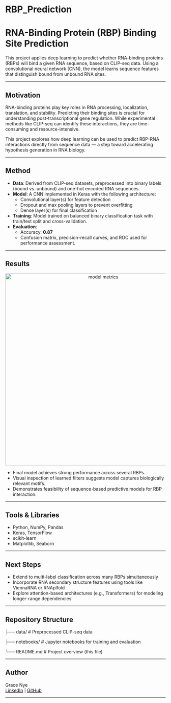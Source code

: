 # RBP_Prediction

# RNA-Binding Protein (RBP) Binding Site Prediction

This project applies deep learning to predict whether RNA-binding proteins (RBPs) will bind a given RNA sequence, based on CLIP-seq data. Using a convolutional neural network (CNN), the model learns sequence features that distinguish bound from unbound RNA sites.

---

## Motivation

RNA-binding proteins play key roles in RNA processing, localization, translation, and stability. Predicting their binding sites is crucial for understanding post-transcriptional gene regulation. While experimental methods like CLIP-seq can identify these interactions, they are time-consuming and resource-intensive.

This project explores how deep learning can be used to predict RBP-RNA interactions directly from sequence data — a step toward accelerating hypothesis generation in RNA biology.

---

## Method

- **Data**: Derived from CLIP-seq datasets, preprocessed into binary labels (bound vs. unbound) and one-hot encoded RNA sequences.
- **Model**: A CNN implemented in Keras with the following architecture:
  - Convolutional layer(s) for feature detection
  - Dropout and max pooling layers to prevent overfitting
  - Dense layer(s) for final classification
- **Training**: Model trained on balanced binary classification task with train/test split and cross-validation.
- **Evaluation**:
  - Accuracy: **0.87**
  - Confusion matrix, precision-recall curves, and ROC used for performance assessment.

---

## Results

<p align="center">
  <img src="images/metrics.png" alt="model metrics" width="600">
</p>

- Final model achieves strong performance across several RBPs.
- Visual inspection of learned filters suggests model captures biologically relevant motifs.
- Demonstrates feasibility of sequence-based predictive models for RBP interaction.

---

## Tools & Libraries

- Python, NumPy, Pandas
- Keras, TensorFlow
- scikit-learn
- Matplotlib, Seaborn

---

## Next Steps

- Extend to multi-label classification across many RBPs simultaneously
- Incorporate RNA secondary structure features using tools like ViennaRNA or RNAplfold
- Explore attention-based architectures (e.g., Transformers) for modeling longer-range dependencies

---

## Repository Structure

├── data/ # Preprocessed CLIP-seq data

├── notebooks/ # Jupyter notebooks for training and evaluation

└── README.md # Project overview (this file)

---

## Author

Grace Nye  
[LinkedIn](https://www.linkedin.com/in/grace-nye) | [GitHub](https://github.com/gnye8)

---
